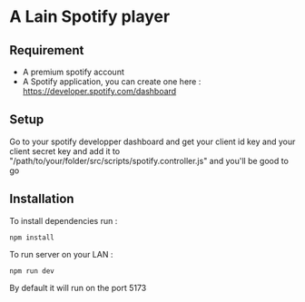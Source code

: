# A Lain Spotify player


## Requirement

- A premium spotify account
- A Spotify application, you can create one here : https://developer.spotify.com/dashboard


## Setup

Go to your spotify developper dashboard and get your client id key and your client secret key and add it to "/path/to/your/folder/src/scripts/spotify.controller.js" and you'll be good to go


## Installation


To install dependencies run :

```shell
npm install
```


To run server on your LAN :

```shell
npm run dev
```


By default it will run on the port 5173
